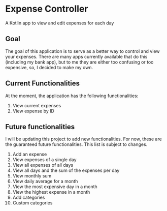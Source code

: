 # Expense Controller
A Kotlin app to view and edit expenses for each day

## Goal
The goal of this application is to serve as a better way to control and view your expenses. There are many apps currently available that do this (including my bank app), but to me they are either too confusing or too expensive, so, I decided to make my own.

## Current Functionalities
At the moment, the application has the following functionalities:

1. View current expenses
2. View expense by ID

## Future functionalities
I will be updating this project to add new functionalities. For now, these are the guaranteed future functionalities. This list is subject to changes.

1. Add an expense
2. View expenses of a single day
3. View all expenses of all days
4. View all days and the sum of the expenses per day
5. View monthly sum
6. View daily average for a month
7. View the most expensive day in a month
8. View the highest expense in a month
9. Add categories
10. Custom categories
